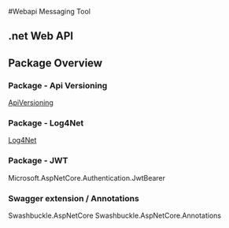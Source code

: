 #Webapi Messaging Tool

## .net Web API


## Package Overview
### Package - Api Versioning
[ApiVersioning](https://github.com/dotnet/aspnet-api-versioning)

### Package - Log4Net
[Log4Net](https://logging.apache.org/log4net/)

### Package - JWT
Microsoft.AspNetCore.Authentication.JwtBearer


### Swagger extension / Annotations
Swashbuckle.AspNetCore
Swashbuckle.AspNetCore.Annotations